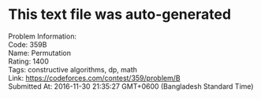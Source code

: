 # This text file was auto-generated  
  
Problem Information:  
Code: 359B  
Name: Permutation  
Rating: 1400  
Tags: constructive algorithms, dp, math  
Link: https://codeforces.com/contest/359/problem/B  
Submitted At: 2016-11-30 21:35:27 GMT+0600 (Bangladesh Standard Time)  
